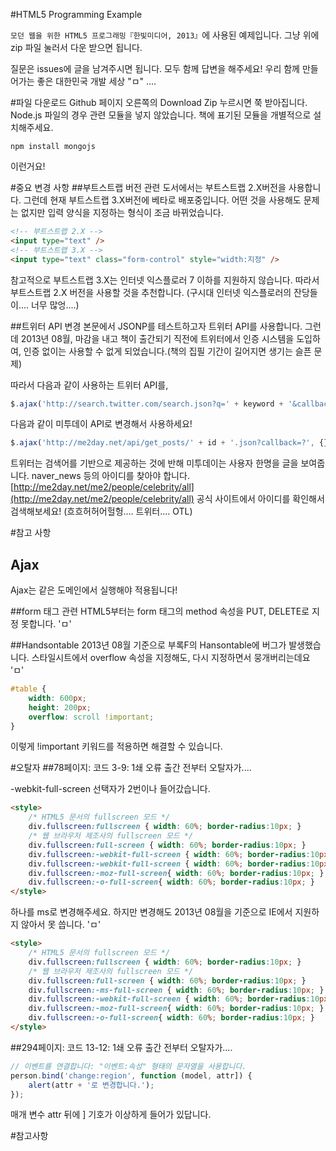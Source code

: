 #HTML5 Programming Example

`모던 웹을 위한 HTML5 프로그래밍『한빛미디어, 2013』`에 사용된 예제입니다.
그냥 위에 zip 파일 눌러서 다운 받으면 됩니다.

질문은 issues에 글을 남겨주시면 됩니다.
모두 함께 답변을 해주세요!
우리 함께 만들어가는 좋은 대한민국 개발 세상 "ㅁ" ....

#파일 다운로드
Github 페이지 오른쪽의 Download Zip 누르시면 쭉 받아집니다.
Node.js 파일의 경우 관련 모듈을 넣지 않았습니다. 책에 표기된 모듈을 개별적으로 설치해주세요.
```
npm install mongojs
```
이런거요!

#중요 변경 사항
##부트스트랩 버전 관련
도서에서는 부트스트랩 2.X버전을 사용합니다. 그런데 현재 부트스트랩 3.X버전에 베타로 배포중입니다.
어떤 것을 사용해도 문제는 없지만 입력 양식을 지정하는 형식이 조금 바뀌었습니다.
```html
<!-- 부트스트랩 2.X -->
<input type="text" />
<!-- 부트스트랩 3.X -->
<input type="text" class="form-control" style="width:지정" />
```
참고적으로 부트스트랩 3.X는 인터넷 익스플로러 7 이하를 지원하지 않습니다.
따라서 부트스트랩 2.X 버전을 사용할 것을 추천합니다. (구시대 인터넷 익스플로러의 잔당들이.... 너무 많엉....)

##트위터 API 변경
본문에서 JSONP를 테스트하고자 트위터 API를 사용합니다.
그런데 2013년 08월, 마감을 내고 책이 출간되기 직전에 트위터에서 인증 시스템을 도입하여,
인증 없이는 사용할 수 없게 되었습니다.(책의 집필 기간이 길어지면 생기는 슬픈 문제)

따라서 다음과 같이 사용하는 트위터 API를,
```javascript
$.ajax('http://search.twitter.com/search.json?q=' + keyword + '&callback=?', {});
```
다음과 같이 미투데이 API로 변경해서 사용하세요!
```javascript
$.ajax('http://me2day.net/api/get_posts/' + id + '.json?callback=?', {});
```
트위터는 검색어를 기반으로 제공하는 것에 반해 미투데이는 사용자 한명을 글을 보여줍니다.
naver_news 등의 아이디를 찾아야 합니다. [http://me2day.net/me2/people/celebrity/all](http://me2day.net/me2/people/celebrity/all) 공식 사이트에서 아이디를 확인해서 검색해보세요!
(흐흐허허어헐헝.... 트위터.... OTL)

#참고 사항
## Ajax
Ajax는 같은 도메인에서 실행해야 적용됩니다!

##form 태그 관련
HTML5부터는 form 태그의 method 속성을 PUT, DELETE로 지정 못합니다. 'ㅁ'

##Handsontable
2013년 08월 기준으로 부록F의 Hansontable에 버그가 발생했습니다.
스타일시트에서 overflow 속성을 지정해도, 다시 지정하면서 뭉개버리는데요 'ㅁ'
```css
#table {
    width: 600px;
    height: 200px;
    overflow: scroll !important;
}
```
이렇게 !important 키워드를 적용하면 해결할 수 있습니다.

#오탈자
##78페이지: 코드 3-9: 1쇄 오류
출간 전부터 오탈자가....

-webkit-full-screen 선택자가 2번이나 들어갔습니다.
```html
<style>
    /* HTML5 문서의 fullscreen 모드 */
    div.fullscreen:fullscreen { width: 60%; border-radius:10px; }
    /* 웹 브라우저 제조사의 fullscreen 모드 */
    div.fullscreen:full-screen { width: 60%; border-radius:10px; }
    div.fullscreen:-webkit-full-screen { width: 60%; border-radius:10px; }
    div.fullscreen:-webkit-full-screen { width: 60%; border-radius:10px; }
    div.fullscreen:-moz-full-screen{ width: 60%; border-radius:10px; }
    div.fullscreen:-o-full-screen{ width: 60%; border-radius:10px; }
</style>
```
하나를 ms로 변경해주세요. 하지만 변경해도 2013년 08월을 기준으로 IE에서 지원하지 않아서 못 씁니다. 'ㅁ'
```html
<style>
    /* HTML5 문서의 fullscreen 모드 */
    div.fullscreen:fullscreen { width: 60%; border-radius:10px; }
    /* 웹 브라우저 제조사의 fullscreen 모드 */
    div.fullscreen:full-screen { width: 60%; border-radius:10px; }
    div.fullscreen:-ms-full-screen { width: 60%; border-radius:10px; }
    div.fullscreen:-webkit-full-screen { width: 60%; border-radius:10px; }
    div.fullscreen:-moz-full-screen{ width: 60%; border-radius:10px; }
    div.fullscreen:-o-full-screen{ width: 60%; border-radius:10px; }
</style>
```

##294페이지: 코드 13-12: 1쇄 오류
출간 전부터 오탈자가....
```javascript
// 이벤트를 연결합니다: "이벤트:속성" 형태의 문자열을 사용합니다.
person.bind('change:region', function (model, attr]) {
    alert(attr + '로 변경합니다.');
});
```
매개 변수 attr 뒤에 ] 기호가 이상하게 들어가 있답니다.

#참고사항

